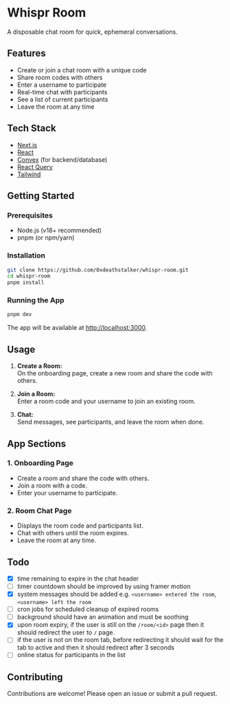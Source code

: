 # Whispr Room

A disposable chat room for quick, ephemeral conversations.

## Features

- Create or join a chat room with a unique code
- Share room codes with others
- Enter a username to participate
- Real-time chat with participants
- See a list of current participants
- Leave the room at any time

## Tech Stack

- [Next.js](https://nextjs.org/)
- [React](https://react.dev/)
- [Convex](https://convex.dev/) (for backend/database)
- [React Query](https://tanstack.com/query/latest)
- [Tailwind](https://tailwindcss.com/)

## Getting Started

### Prerequisites

- Node.js (v18+ recommended)
- pnpm (or npm/yarn)

### Installation

```bash
git clone https://github.com/0xdeathstalker/whispr-room.git
cd whispr-room
pnpm install
```

### Running the App

```bash
pnpm dev
```

The app will be available at [http://localhost:3000](http://localhost:3000).

## Usage

1. **Create a Room:**  
   On the onboarding page, create a new room and share the code with others.

2. **Join a Room:**  
   Enter a room code and your username to join an existing room.

3. **Chat:**  
   Send messages, see participants, and leave the room when done.

## App Sections

### 1. Onboarding Page

- Create a room and share the code with others.
- Join a room with a code.
- Enter your username to participate.

### 2. Room Chat Page

- Displays the room code and participants list.
- Chat with others until the room expires.
- Leave the room at any time.

<!-- ## Screenshots -->

<!-- Add screenshots or GIFs here if available -->

## Todo

- [x] time remaining to expire in the chat header
- [ ] timer countdown should be improved by using framer motion
- [x] system messages should be added e.g. `<username> entered the room`, `<username> left the room`
- [ ] cron jobs for scheduled cleanup of expired rooms
- [ ] background should have an animation and must be soothing
- [x] upon room expiry, if the user is still on the `/room/<id>` page then it should redirect the user to `/` page.
- [ ] if the user is not on the room tab, before redirecting it should wait for the tab to active and then it should redirect after 3 seconds
- [ ] online status for participants in the list

## Contributing

Contributions are welcome! Please open an issue or submit a pull request.

